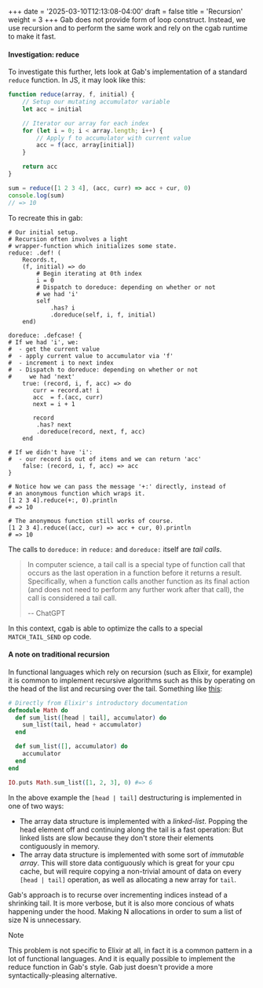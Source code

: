 +++
date = '2025-03-10T12:13:08-04:00'
draft = false
title = 'Recursion'
weight = 3
+++
Gab does not provide form of loop construct.
Instead, we use recursion and to perform the same work and rely on the cgab runtime to make it fast.
#### Investigation: reduce
To investigate this further, lets look at Gab's implementation of
a standard `reduce` function. In JS, it may look like this:
```javascript
function reduce(array, f, initial) {
    // Setup our mutating accumulator variable
    let acc = initial

    // Iterator our array for each index
    for (let i = 0; i < array.length; i++) {
        // Apply f to accumulator with current value
        acc = f(acc, array[initial])
    }

    return acc
}

sum = reduce([1 2 3 4], (acc, curr) => acc + cur, 0)
console.log(sum)
// => 10
```
To recreate this in gab:
```gab
# Our initial setup.
# Recursion often involves a light
# wrapper-function which initializes some state.
reduce: .def! (
    Records.t,
    (f, initial) => do
        # Begin iterating at 0th index
        i = 0
        # Dispatch to doreduce: depending on whether or not
        # we had 'i'
        self
            .has? i
            .doreduce(self, i, f, initial)
    end)

doreduce: .defcase! {
# If we had 'i', we:
#  - get the current value
#  - apply current value to accumulator via 'f'
#  - increment i to next index
#  - Dispatch to doreduce: depending on whether or not
#     we had 'next'
    true: (record, i, f, acc) => do
       curr = record.at! i
       acc  = f.(acc, curr)
       next = i + 1

       record
        .has? next
        .doreduce(record, next, f, acc)
    end

# If we didn't have 'i':
#  - our record is out of items and we can return 'acc'
    false: (record, i, f, acc) => acc
}

# Notice how we can pass the message '+:' directly, instead of
# an anonymous function which wraps it.
[1 2 3 4].reduce(+:, 0).println
# => 10

# The anonymous function still works of course.
[1 2 3 4].reduce((acc, cur) => acc + cur, 0).println
# => 10
```
The calls to `doreduce:` in `reduce:` and `doreduce:` itself are *tail calls*. 

> In computer science, a tail call is a special type of function call that occurs as the last operation in a function before it returns a result. Specifically, when a function calls another function as its final action (and does not need to perform any further work after that call), the call is considered a tail call.
>
> -- ChatGPT

In this context, cgab is able to optimize the calls to a special `MATCH_TAIL_SEND` op code.

#### A note on traditional recursion
In functional languages which rely on recursion (such as Elixir, for example) it is
common to implement recursive algorithms such as this by operating on the head of the list
and recursing over the tail. Something like [this](https://hexdocs.pm/elixir/recursion.html):
```elixir
# Directly from Elixir's introductory documentation
defmodule Math do
  def sum_list([head | tail], accumulator) do
    sum_list(tail, head + accumulator)
  end

  def sum_list([], accumulator) do
    accumulator
  end
end

IO.puts Math.sum_list([1, 2, 3], 0) #=> 6
```
In the above example the `[head | tail]` destructuring is implemented in one of two ways:
 - The array data structure is implemented with a *linked-list*. Popping the 
 head element off and continuing along the tail is a fast operation: But linked lists are slow
 because they don't store their elements contiguously in memory.
 - The array data structure is implemented with some sort of *immutable array*. This will store data contiguously which is great for your cpu cache, but
 will require copying a non-trivial amount of data on every `[head | tail]` operation, as well as allocating
 a new array for `tail`. 

Gab's approach is to recurse over incrementing indices instead of a shrinking tail. It is more verbose, but it is also more concious of whats happening under the hood.
Making N allocations in order to sum a list of size N is unnecessary.

> [!NOTE]
> This problem is not specific to Elixir at all, in fact it is a common pattern
> in a lot of functional languages. And it is equally possible to
> implement the reduce function in Gab's style. Gab just doesn't provide
> a more syntactically-pleasing alternative.
